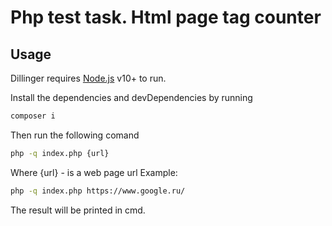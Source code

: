 # Php test task. Html page tag counter
## Usage

Dillinger requires [Node.js](https://nodejs.org/) v10+ to run.

Install the dependencies and devDependencies by running
```sh
composer i
```

Then run the following comand

```sh
php -q index.php {url}
```
Where {url} - is a web page url
Example:
```sh
php -q index.php https://www.google.ru/
```

The result will be printed in cmd.